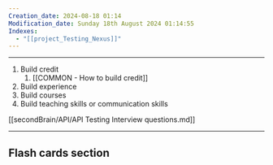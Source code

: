 ```yaml
---
Creation_date: 2024-08-18 01:14
Modification_date: Sunday 18th August 2024 01:14:55
Indexes:
  - "[[project_Testing_Nexus]]"
---
```


----

1. Build credit
	1. [[COMMON - How to build credit]]
2. Build experience
3. Build courses
4. Build teaching skills or communication skills

[[secondBrain/API/API Testing Interview questions.md]]











---
## Flash cards section
